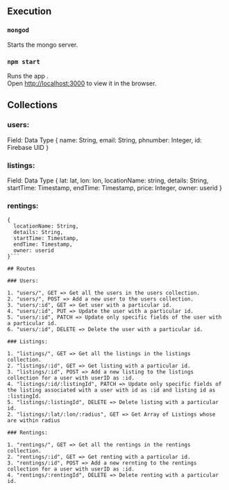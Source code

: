 
## Execution

### `mongod`
Starts the mongo server.

### `npm start`

Runs the app .<br />
Open [http://localhost:3000](http://localhost:3000) to view it in the browser.

## Collections

### users:
Field: Data Type
{
  name: String,
  email: String,
  phnumber: Integer,
  id: Firebase UID
}

### listings:
Field: Data Type
{
  lat: lat, 
  lon: lon,
  locationName: string,
  details: String,
  startTime: Timestamp,
  endTime: Timestamp,
  price: Integer,
  owner: userid
}

### rentings:
```Field: Data Type
{
  locationName: String,
  details: String,
  startTime: Timestamp,
  endTime: Timestamp,
  owner: userid
}```

## Routes

### Users:

1. "users/", GET => Get all the users in the users collection.
2. "users/", POST => Add a new user to the users collection.
3. "users/:id", GET => Get user with a particular id.
4. "users/:id", PUT => Update the user with a particular id.
5. "users/:id", PATCH => Update only specific fields of the user with a particular id.
6. "users/:id", DELETE => Delete the user with a particular id.

### Listings:

1. "listings/", GET => Get all the listings in the listings collection.
2. "listings/:id", GET => Get listing with a particular id.
3. "listings/:id", POST => Add a new listing to the listings collection for a user with userID as :id.
4. "listings/:id/:listingId", PATCH => Update only specific fields of the listing associated with a user with id as :id and listing id as :listingId.
5. "listings/:listingId", DELETE => Delete listing with a particular id.
2. "listings/:lat/:lon/:radius", GET => Get Array of Listings whose are within radius

### Rentings:

1. "rentings/", GET => Get all the rentings in the rentings collection.
2. "rentings/:id", GET => Get renting with a particular id.
3. "rentings/:id", POST => Add a new rernting to the rentings collection for a user with userID as :id.
4. "rentings/:rentingId", DELETE => Delete renting with a particular id.
